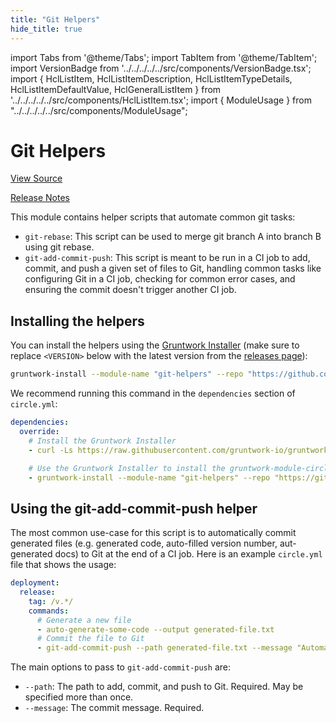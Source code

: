 ```yaml
---
title: "Git Helpers"
hide_title: true
---
```


import Tabs from '@theme/Tabs';
import TabItem from '@theme/TabItem';
import VersionBadge from '../../../../../src/components/VersionBadge.tsx';
import { HclListItem, HclListItemDescription, HclListItemTypeDetails, HclListItemDefaultValue, HclGeneralListItem } from '../../../../../src/components/HclListItem.tsx';
import { ModuleUsage } from "../../../../../src/components/ModuleUsage";

<VersionBadge repoTitle="CI Modules" version="0.52.18" lastModifiedVersion="0.52.4"/>

# Git Helpers

<a href="https://github.com/gruntwork-io/terraform-aws-ci/tree/v0.52.18/modules/git-helpers" className="link-button" title="View the source code for this module in GitHub.">View Source</a>

<a href="https://github.com/gruntwork-io/terraform-aws-ci/releases/tag/v0.52.4" className="link-button" title="Release notes for only versions which impacted this module.">Release Notes</a>

This module contains helper scripts that automate common git tasks:

*   `git-rebase`: This script can be used to merge git branch A into branch B using git rebase.
*   `git-add-commit-push`: This script is meant to be run in a CI job to add, commit, and push a given set of files to
    Git, handling common tasks like configuring Git in a CI job, checking for common error cases, and ensuring the commit
    doesn't trigger another CI job.

## Installing the helpers

You can install the helpers using the [Gruntwork Installer](https://github.com/gruntwork-io/gruntwork-installer)
(make sure to replace `<VERSION>` below with the latest version from the [releases
page](https://github.com/gruntwork-io/terraform-aws-ci/releases)):

```bash
gruntwork-install --module-name "git-helpers" --repo "https://github.com/gruntwork-io/terraform-aws-ci" --tag "<VERSION>"
```

We recommend running this command in the `dependencies` section of `circle.yml`:

```yaml
dependencies:
  override:
    # Install the Gruntwork Installer
    - curl -Ls https://raw.githubusercontent.com/gruntwork-io/gruntwork-installer/main/bootstrap-gruntwork-installer.sh | bash /dev/stdin --version 0.0.9

    # Use the Gruntwork Installer to install the gruntwork-module-circleci-helpers module
    - gruntwork-install --module-name "git-helpers" --repo "https://github.com/gruntwork-io/terraform-aws-ci" --tag "0.0.5"
```

## Using the git-add-commit-push helper

The most common use-case for this script is to automatically commit generated files (e.g. generated code, auto-filled
version number, aut-generated docs) to Git at the end of a CI job. Here is an example `circle.yml` file that shows the
usage:

```yaml
deployment:
  release:
    tag: /v.*/
    commands:
      # Generate a new file
      - auto-generate-some-code --output generated-file.txt
      # Commit the file to Git
      - git-add-commit-push --path generated-file.txt --message "Automatically regenerate generated-file.txt"
```

The main options to pass to `git-add-commit-push` are:

*   `--path`: The path to add, commit, and push to Git. Required. May be specified more than once.
*   `--message`: The commit message. Required.


<!-- ##DOCS-SOURCER-START
{
  "originalSources": [
    "https://github.com/gruntwork-io/terraform-aws-ci/tree/v0.52.18/modules/git-helpers/readme.md",
    "https://github.com/gruntwork-io/terraform-aws-ci/tree/v0.52.18/modules/git-helpers/variables.tf",
    "https://github.com/gruntwork-io/terraform-aws-ci/tree/v0.52.18/modules/git-helpers/outputs.tf"
  ],
  "sourcePlugin": "module-catalog-api",
  "hash": "897adf6269c5a74f13df83613ec264f0"
}
##DOCS-SOURCER-END -->
